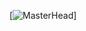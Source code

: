[![MasterHead](https://github.com/VladislavKobzar/VladislavKobzar/blob/main/assets/Register%20-%20Login.gif)]

